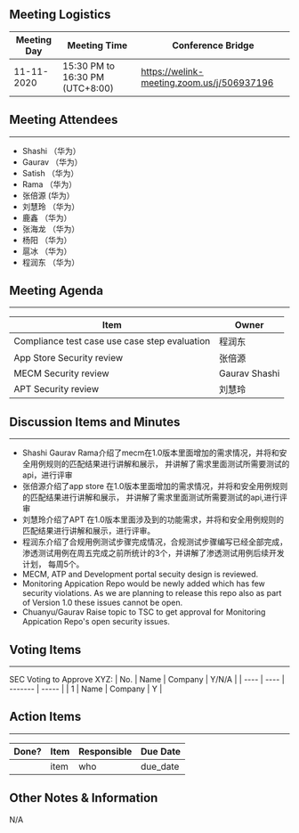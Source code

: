 ## Meeting Logistics

| Meeting Day | Meeting Time                    | Conference Bridge                          |
| ----------- | ------------------------------- | ------------------------------------------ |
| 11-11-2020  | 15:30 PM to 16:30 PM (UTC+8:00) | https://welink-meeting.zoom.us/j/506937196 |

## Meeting Attendees
** **
- Shashi （华为）
- Gaurav （华为）
- Satish （华为）
- Rama （华为）
- 张倍源 (华为）
- 刘慧玲 （华为）
- 鹿鑫 （华为）
- 张海龙 （华为）
- 杨阳 （华为）
- 扈冰 （华为）
- 程润东 （华为）




## Meeting Agenda

** **
| Item                               | Owner  |
| ---------------------------------- | ------ |
| Compliance test case use case step evaluation | 程润东 |
| App Store Security review | 张倍源 |
| MECM Security review | Gaurav Shashi |
| APT Security review | 刘慧玲 |

## Discussion Items and Minutes

** **
- Shashi Gaurav Rama介绍了mecm在1.0版本里面增加的需求情况，并将和安全用例规则的匹配结果进行讲解和展示， 并讲解了需求里面测试所需要测试的api，进行评审
- 张倍源介绍了app store 在1.0版本里面增加的需求情况，并将和安全用例规则的匹配结果进行讲解和展示， 并讲解了需求里面测试所需要测试的api,进行评审
- 刘慧玲介绍了APT 在1.0版本里面涉及到的功能需求，并将和安全用例规则的匹配结果进行讲解和展示，进行评审。
- 程润东介绍了合规用例测试步骤完成情况，合规测试步骤编写已经全部完成，渗透测试用例在周五完成之前所统计的3个，并讲解了渗透测试用例后续开发计划， 每周5个。
- MECM, ATP and Development portal secuity design is reviewed.
- Monitoring Appication Repo would be newly added which has few security violations. As we are planning to release this repo also as part of Version 1.0 these issues cannot be open.
- Chuanyu/Gaurav Raise topic to TSC to get approval for Monitoring Appication Repo's open security issues.

## Voting Items

** **
SEC Voting to Approve XYZ:
| No.  | Name | Company | Y/N/A |
| ---- | ---- | ------- | ----- |
| 1    | Name | Company | Y     |

## Action Items
** **
| Done? | Item | Responsible | Due Date |
| ----- | ---- | ----------- | -------- |
|       | item | who         | due_date |

## Other Notes & Information
N/A